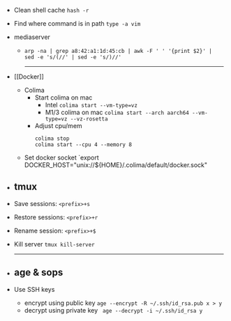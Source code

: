 

- Clean shell cache `hash -r`
- Find where command is in path `type -a vim`
- mediaserver
	- `arp -na | grep a8:42:a1:1d:45:cb | awk -F ' ' '{print $2}' | sed -e 's/(//' | sed -e 's/)//'`
	  
	  ---
- [[Docker]]
	- Colima
		- Start colima on mac
			- Intel `colima start --vm-type=vz`
			- M1/3 colima on mac `colima start --arch aarch64 --vm-type=vz --vz-rosetta`
		- Adjust cpu/mem
		  ```
		  colima stop
		  colima start --cpu 4 --memory 8
		  ```
	- Set docker socket
	  `export DOCKER_HOST="unix://${HOME}/.colima/default/docker.sock"
- ## tmux
- Save sessions: `<prefix>+s`
- Restore sessions: `<prefix>+r`
- Rename session: `<prefix>+$`
- Kill server `tmux kill-server`
  
  
  ---
- ## age & sops
- Use SSH keys
	- encrypt using public key 
	  `age --encrypt -R ~/.ssh/id_rsa.pub x > y`
	- decrypt using private key
	  ` age --decrypt -i ~/.ssh/id_rsa y`